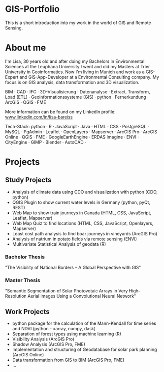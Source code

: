 # GIS-Portfolio

This is a short introduction into my work in the world of GIS and Remote Sensing.

# About me

I'm Lisa, 30 years old and after doing my Bachelors in Environmental Sciences at the Leuphana University I went and did my Masters at Trier University in Geoinformatics. Now I'm living in Munich and work as a GIS-Expert and GIS-App-Developer at a Environmental Consulting company. My focus is on GIS analysis, data transformation and 3D visualization.

BIM · CAD · IFC · 3D-Visualisierung · Datenanalyse · Extract, Transform, Load (ETL) · Geoinformationssysteme (GIS) · python · Fernerkundung · ArcGIS · QGIS · FME

More information can be found on my LinkedIn profile: www.linkedin.com/in/lisa-bareiss

Tech-Stack: python · R · JavaScript · Java · HTML · CSS · PostgreSQL · MySQL · PgAdmin · Leaflet · OpenLayers · Mapserver · ArcGIS Pro · ArcGIS Online · QGIS · FME · GoogleEarthEngine · ERDAS Imagine · ENVI · CityEngine · GIMP · Blender · AutoCAD ·  

# Projects

## Study Projects

- Analysis of climate data using CDO and visualization with python (CDO, python)
- QGIS Plugin to show current water levels in Germany (python, pyQt, REST)
- Web Map to show train journeys in Canada (HTML, CSS, JavaScript, Leaflet, Mapserver)
- Web Map Quiz to find locations (HTML, CSS, JavaScript, Openlayers, Mapserver)
- Least cost path analysis to find boar journeys in vineyards (ArcGIS Pro)
- Analysis of natrium in potato fields via remote sensing (ENVI)
- Multivariate Statistical Analysis of geodata (R)

### Bachelor Thesis
"The Visibility of National Borders – A Global Perspective with GIS"

### Master Thesis
"Semantic Segmentation of Solar Photovotaic Arrays in Very High-Resolution Aerial Images Using a Convolutional Neural Network"

## Work Projects

- python package for the calculation of the Mann-Kendall for time series and NDVI (python - xarray, numpy, dask)
- Separation of forest types using machine learning (R)
- Visibility Analysis (ArcGIS Pro)
- Shadow Analysis (ArcGIS Pro, FME)
- Implementation and structuring of Geodatabase for solar park planning (ArcGIS Online)
- Data transformation from GIS to BIM (ArcGIS Pro, FME)
- ...
